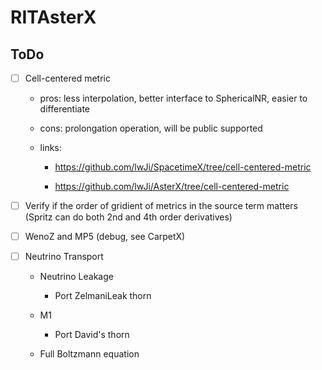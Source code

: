 # RITAsterX


## ToDo

* [ ] Cell-centered metric

    - pros: less interpolation, better interface to SphericalNR, easier to differentiate

    - cons: prolongation operation, will be public supported

    - links:

        - https://github.com/lwJi/SpacetimeX/tree/cell-centered-metric

        - https://github.com/lwJi/AsterX/tree/cell-centered-metric

* [ ] Verify if the order of gridient of metrics in the source term matters (Spritz can do both 2nd and 4th order derivatives)

* [ ] WenoZ and MP5 (debug, see CarpetX)

* [ ] Neutrino Transport

    - Neutrino Leakage

        - Port ZelmaniLeak thorn

    - M1

        - Port David's thorn

    - Full Boltzmann equation
